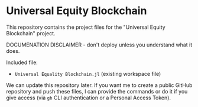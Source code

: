 # Universal Equity Blockchain

This repository contains the project files for the "Universal Equity Blockchain" project.

DOCUMENATION DISCLAIMER - don't deploy unless you understand what it does.

Included file:

- `Universal Equality Blockchain.jl` (existing workspace file)

We can update this repository later. If you want me to create a public GitHub repository and push these files, I can provide the commands or do it if you give access (via `gh` CLI authentication or a Personal Access Token).
